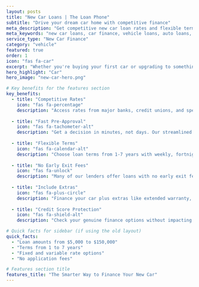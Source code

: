 ```yaml
---
layout: posts
title: "New Car Loans | The Loan Phone"
subtitle: "Drive your dream car home with competitive finance"
meta_description: "Get competitive new car loan rates and flexible terms. Compare offers from multiple lenders with no impact on your credit score. Fast approval process."
meta_keywords: "new car loans, car finance, vehicle loans, auto loans, car financing Australia"
service_type: "New Car Finance"
category: "vehicle"
featured: true
order: 1
icon: "fas fa-car"
excerpt: "Whether you're buying your first car or upgrading to something special, we'll help you find competitive finance with terms that suit your budget."
hero_highlight: "Car"
hero_image: "new-car-hero.png"

# Key benefits for the features section
key_benefits:
  - title: "Competitive Rates"
    icon: "fas fa-percentage"
    description: "Access rates from major banks, credit unions, and specialist car lenders to ensure you get a competitive deal on your new car."
    
  - title: "Fast Pre-Approval"
    icon: "fas fa-tachometer-alt"
    description: "Get a decision in minutes, not days. Our streamlined process means you can shop with confidence knowing your budget."
    
  - title: "Flexible Terms"
    icon: "fas fa-calendar-alt"
    description: "Choose loan terms from 1-7 years with weekly, fortnightly, or monthly repayments to suit your cash flow."
    
  - title: "No Early Exit Fees"
    icon: "fas fa-unlock"
    description: "Many of our lenders offer loans with no early exit fees, giving you the freedom to pay off your loan sooner if you choose."
    
  - title: "Include Extras"
    icon: "fas fa-plus-circle"
    description: "Finance your car plus extras like extended warranty, insurance, and accessories all in one convenient loan."
    
  - title: "Credit Score Protection"
    icon: "fas fa-shield-alt"
    description: "Check your genuine finance options without impacting your credit score through our soft credit check process."

# Quick facts for sidebar (if using the old layout)
quick_facts:
  - "Loan amounts from $5,000 to $150,000"
  - "Terms from 1 to 7 years"
  - "Fixed and variable rate options"
  - "No application fees"

# Features section title
features_title: "The Smarter Way to Finance Your New Car"
---
```

